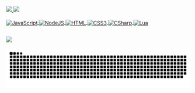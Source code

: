 <div>
  <a href="https://github.com/Gittified">
  <img height="180em" src="https://github-readme-stats.vercel.app/api?username=Gittified&show_icons=true&theme=dark&include_all_commits=true&count_private=true&icon_color=5D3FD3&title_color=5D3FD3&bg_color=000000&hide_border=true"/>
  <img height="180em" src="https://github-readme-stats.vercel.app/api/top-langs/?username=Gittified&layout=compact&langs_count=7&theme=dark&icon_color=e81c1c&title_color=5D3FD3&bg_color=000000&hide_border=true"/>
</div>
<div style="display: inline_block"><br>
  <img align="center" alt="JavaScript" height="30" width="40" src="https://cdn.jsdelivr.net/gh/devicons/devicon/icons/javascript/javascript-original.svg">
  <img align="center" alt="NodeJS" height="30" width="40" src="https://cdn.jsdelivr.net/gh/devicons/devicon/icons/nodejs/nodejs-original.svg">
  <img align="center" alt="HTML" height="30" width="40" src="https://cdn.jsdelivr.net/gh/devicons/devicon/icons/html5/html5-original.svg">
  <img align="center" alt="CSS3" height="30" width="40" src="https://cdn.jsdelivr.net/gh/devicons/devicon/icons/css3/css3-original.svg">
  <img align="center" alt="CSharp" height="30" width="40" src="https://cdn.jsdelivr.net/gh/devicons/devicon/icons/csharp/csharp-original.svg">
  <img align="center" alt="Lua" height="30" width="40" src="https://cdn.jsdelivr.net/gh/devicons/devicon/icons/lua/lua-plain-wordmark.svg">
</div>
  
  ##
 
<div> 
  <img src="https://img.shields.io/badge/-Nullified/%233306-V63F7?style=for-the-badge&logo=discord&logoColor=white" target="_blank"></a>

  ![](https://github.com/Gittified/Gittified/blob/output/github-contribution-grid-snake.svg)
 
</div>

